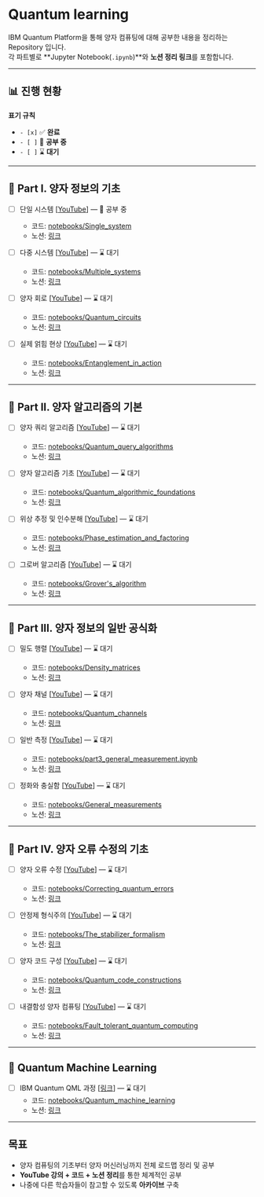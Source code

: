 
# Quantum learning

IBM Quantum Platform을 통해 양자 컴퓨팅에 대해 공부한 내용을 정리하는 Repository 입니다.  
각 파트별로 **Jupyter Notebook(`.ipynb`)**와 **노션 정리 링크**를 포함합니다.  

---

## 📊 진행 현황

**표기 규칙**
- `- [x]` ✅ **완료**
- `- [ ]` 🚧 **공부 중** 
- `- [ ]` ⌛ **대기** 

---

## 📘 Part I. 양자 정보의 기초

- [ ] 단일 시스템 [[YouTube](https://www.youtube.com/watch?v=3-c4xJa7Flk&list=PLOFEBzvs-VvqKKMXX4vbi4EB1uaErFMSO&index=3)] — 🚧 공부 중  
  - 코드: [notebooks/Single_system](notebooks/Single_systems/)  
  - 노션: [링크]()

- [ ] 다중 시스템 [[YouTube](https://www.youtube.com/watch?v=DfZZS8Spe7U&list=PLOFEBzvs-VvqKKMXX4vbi4EB1uaErFMSO&index=4)] — ⌛ 대기  
  - 코드: [notebooks/Multiple_systems](notebooks/Multiple_systems/)  
  - 노션: [링크]()

- [ ] 양자 회로 [[YouTube](https://www.youtube.com/watch?v=30U2DTfIrOU&list=PLOFEBzvs-VvqKKMXX4vbi4EB1uaErFMSO&index=5)] — ⌛ 대기  
  - 코드: [notebooks/Quantum_circuits](notebooks/Quantum_circuits/)  
  - 노션: [링크]()

- [ ] 실제 얽힘 현상 [[YouTube](https://www.youtube.com/watch?v=GSsElSQgMbU&list=PLOFEBzvs-VvqKKMXX4vbi4EB1uaErFMSO&index=6)] — ⌛ 대기  
  - 코드: [notebooks/Entanglement_in_action](notebooks/Entanglement_in_action/)  
  - 노션: [링크]()

---

## 📗 Part II. 양자 알고리즘의 기본

- [ ] 양자 쿼리 알고리즘 [[YouTube](https://www.youtube.com/watch?v=2wticzHE1vs&list=PLOFEBzvs-VvqKKMXX4vbi4EB1uaErFMSO&index=7)] — ⌛ 대기  
  - 코드: [notebooks/Quantum_query_algorithms](notebooks/Quantum_query_algorithms/)  
  - 노션: [링크]()

- [ ] 양자 알고리즘 기초 [[YouTube](https://www.youtube.com/watch?v=2wxxvwRGANQ&list=PLOFEBzvs-VvqKKMXX4vbi4EB1uaErFMSO&index=8)] — ⌛ 대기  
  - 코드: [notebooks/Quantum_algorithmic_foundations](notebooks/Quantum_algorithmic_foundations/)  
  - 노션: [링크]()

- [ ] 위상 추정 및 인수분해 [[YouTube](https://www.youtube.com/watch?v=2wxxvwRGANQ&list=PLOFEBzvs-VvqKKMXX4vbi4EB1uaErFMSO&index=9)] — ⌛ 대기  
  - 코드: [notebooks/Phase_estimation_and_factoring](notebooks/Phase_estimation_and_factoring/)  
  - 노션: [링크]()

- [ ] 그로버 알고리즘 [[YouTube](https://www.youtube.com/watch?v=2wxxvwRGANQ&list=PLOFEBzvs-VvqKKMXX4vbi4EB1uaErFMSO&index=10)] — ⌛ 대기  
  - 코드: [notebooks/Grover's_algorithm](notebooks/Grover's_algorithm/)  
  - 노션: [링크]()

---

## 📙 Part III. 양자 정보의 일반 공식화

- [ ] 밀도 행렬 [[YouTube](https://www.youtube.com/watch?v=2wticzHE1vs&list=PLOFEBzvs-VvqKKMXX4vbi4EB1uaErFMSO&index=11)] — ⌛ 대기  
  - 코드: [notebooks/Density_matrices](notebooks/Density_matrices/)  
  - 노션: [링크]()

- [ ] 양자 채널 [[YouTube](https://www.youtube.com/watch?v=2wticzHE1vs&list=PLOFEBzvs-VvqKKMXX4vbi4EB1uaErFMSO&index=12)] — ⌛ 대기  
  - 코드: [notebooks/Quantum_channels](notebooks/Quantum_channels/)  
  - 노션: [링크]()

- [ ] 일반 측정 [[YouTube](https://www.youtube.com/watch?v=2wticzHE1vs&list=PLOFEBzvs-VvqKKMXX4vbi4EB1uaErFMSO&index=13)] — ⌛ 대기  
  - 코드: [notebooks/part3_general_measurement.ipynb](notebooks/part3_general_measurement.ipynb)  
  - 노션: [링크]()

- [ ] 정화와 충실함 [[YouTube](https://www.youtube.com/watch?v=2wticzHE1vs&list=PLOFEBzvs-VvqKKMXX4vbi4EB1uaErFMSO&index=14)] — ⌛ 대기  
  - 코드: [notebooks/General_measurements](notebooks/General_measurements/)  
  - 노션: [링크]()

---

## 📕 Part IV. 양자 오류 수정의 기초

- [ ] 양자 오류 수정 [[YouTube](https://www.youtube.com/watch?v=2wticzHE1vs&list=PLOFEBzvs-VvqKKMXX4vbi4EB1uaErFMSO&index=15)] — ⌛ 대기  
  - 코드: [notebooks/Correcting_quantum_errors](notebooks/Correcting_quantum_errors/)  
  - 노션: [링크]()

- [ ] 안정제 형식주의 [[YouTube](https://www.youtube.com/watch?v=2wticzHE1vs&list=PLOFEBzvs-VvqKKMXX4vbi4EB1uaErFMSO&index=16)] — ⌛ 대기  
  - 코드: [notebooks/The_stabilizer_formalism](notebooks/The_stabilizer_formalism/)  
  - 노션: [링크]()

- [ ] 양자 코드 구성 [[YouTube](https://www.youtube.com/watch?v=2wticzHE1vs&list=PLOFEBzvs-VvqKKMXX4vbi4EB1uaErFMSO&index=17)] — ⌛ 대기  
  - 코드: [notebooks/Quantum_code_constructions](notebooks/pQuantum_code_constructions/)  
  - 노션: [링크]()

- [ ] 내결함성 양자 컴퓨팅 [[YouTube](https://www.youtube.com/watch?v=2wticzHE1vs&list=PLOFEBzvs-VvqKKMXX4vbi4EB1uaErFMSO&index=18)] — ⌛ 대기  
  - 코드: [notebooks/Fault_tolerant_quantum_computing](notebooks/Fault_tolerant_quantum_computing/)  
  - 노션: [링크]()

---

## 🤖 Quantum Machine Learning

- [ ] IBM Quantum QML 과정 [[링크](https://quantum.cloud.ibm.com/learning/en/courses/quantum-machine-learning)] — ⌛ 대기  
  - 코드: [notebooks/Quantum_machine_learning](notebooks/Quantum_machine_learning/)  
  - 노션: [링크]()

---

## 목표
- 양자 컴퓨팅의 기초부터 양자 머신러닝까지 전체 로드맵 정리 및 공부
- **YouTube 강의 + 코드 + 노션 정리**를 통한 체계적인 공부
- 나중에 다른 학습자들이 참고할 수 있도록 **아카이브** 구축
